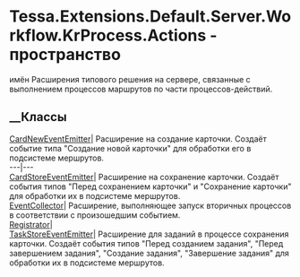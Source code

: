 # Tessa.Extensions.Default.Server.Workflow.KrProcess.Actions - пространство
имён
Расширения типового решения на сервере, связанные с выполнением процессов
маршрутов по части процессов-действий.
##  __Классы
[CardNewEventEmitter](T_Tessa_Extensions_Default_Server_Workflow_KrProcess_Actions_CardNewEventEmitter.htm)|
Расширение на создание карточки. Создаёт событие типа "Создание новой
карточки" для обработки его в подсистеме мершрутов.  
---|---  
[CardStoreEventEmitter](T_Tessa_Extensions_Default_Server_Workflow_KrProcess_Actions_CardStoreEventEmitter.htm)|
Расширение на сохранение карточки. Создаёт события типов "Перед сохранением
карточки" и "Сохранение карточки" для обработки их в подсистеме мершрутов.  
[EventCollector](T_Tessa_Extensions_Default_Server_Workflow_KrProcess_Actions_EventCollector.htm)|
Расширение, выполняющее запуск вторичных процессов в соответствии с
произошедшим событием.  
[Registrator](T_Tessa_Extensions_Default_Server_Workflow_KrProcess_Actions_Registrator.htm)|  
[TaskStoreEventEmitter](T_Tessa_Extensions_Default_Server_Workflow_KrProcess_Actions_TaskStoreEventEmitter.htm)|
Расширение для заданий в процессе сохранения карточки. Создаёт события типов
"Перед созданием задания", "Перед завершением задания", "Создание задания",
"Завершение задания" для обработки их в подсистеме мершрутов.
